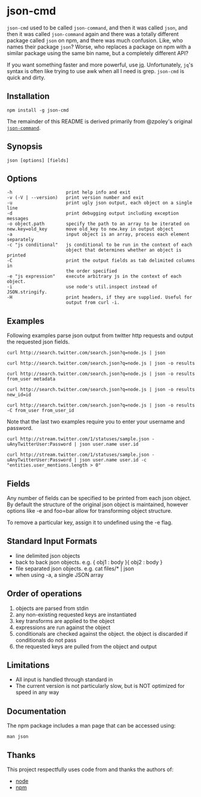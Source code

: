 # json-cmd

`json-cmd` used to be called `json-command`, and then it was called `json`, and then it was called `json-command` again and there was a totally different package called `json` on npm, and there was much confusion. Like, who names their package `json`? Worse, who replaces a package on npm with a similar package using the same bin name, but a completely different API?

If you want something faster and more powerful, use [jq](http://stedolan.github.io/jq/).
Unfortunately, `jq`'s syntax is often like trying to use awk when all I need is grep. `json-cmd` is quick and dirty.


## Installation

    npm install -g json-cmd

The remainder of this README is derived primarily from @zpoley's original [`json-command`](https://github.com/zpoley/json-command).


## Synopsis

    json [options] [fields]


## Options

    -h                    print help info and exit
    -v (-V | --version)   print version number and exit
    -u                    print ugly json output, each object on a single line
    -d                    print debugging output including exception messages
    -o object.path        specify the path to an array to be iterated on
    new.key=old_key       move old_key to new.key in output object
    -a                    input object is an array, process each element separately
    -c "js conditional"   js conditional to be run in the context of each
                          object that determines whether an object is printed
    -C                    print the output fields as tab delimited columns in
                          the order specified
    -e "js expression"    execute arbitrary js in the context of each object.
    -i                    use node's util.inspect instead of JSON.stringify.
    -H                    print headers, if they are supplied. Useful for
                          output from curl -i.


## Examples

Following examples parse json output from twitter http requests and output the
requested json fields.

    curl http://search.twitter.com/search.json?q=node.js | json

    curl http://search.twitter.com/search.json?q=node.js | json -o results

    curl http://search.twitter.com/search.json?q=node.js | json -o results from_user metadata

    curl http://search.twitter.com/search.json?q=node.js | json -o results new_id=id

    curl http://search.twitter.com/search.json?q=node.js | json -o results -C from_user from_user_id

Note that the last two examples require you to enter your username and password.

    curl http://stream.twitter.com/1/statuses/sample.json -uAnyTwitterUser:Password | json user.name user.id

    curl http://stream.twitter.com/1/statuses/sample.json -uAnyTwitterUser:Password | json user.name user.id -c "entities.user_mentions.length > 0"


## Fields

Any number of fields can be specified to be printed from each json object.
By default the structure of the original json object is maintained, however options
like -e and foo=bar allow for transforming object structure.

To remove a particular key, assign it to undefined using the -e flag.


## Standard Input Formats

* line delimited json objects
* back to back json objects.
    e.g. { obj1 : body }{ obj2 : body }
* file separated json objects.
    e.g. cat files/* | json
* when using -a, a single JSON array


## Order of operations

1. objects are parsed from stdin
2. any non-existing requested keys are instantiated
3. key transforms are applied to the object
4. expressions are run against the object
5. conditionals are checked against the object. the object is discarded if conditionals do not pass
6. the requested keys are pulled from the object and output


## Limitations

* All input is handled through standard in
* The current version is not particularly slow, but is NOT optimized for speed in any way


## Documentation

The npm package includes a man page that can be accessed using:

    man json


## Thanks

This project respectfully uses code from and thanks the authors of:

* [node](http://github.com/ry/node)
* [npm](http://npmjs.org/)
